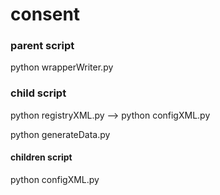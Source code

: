 # consent

### parent script
  python wrapperWriter.py
  
### child script
  python registryXML.py --> python configXML.py
  
  python generateData.py
 
#### children script

  python configXML.py
